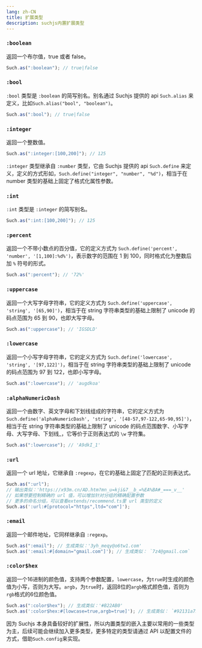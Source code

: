 ```yaml
---
lang: zh-CN
title: 扩展类型
description: suchjs内置扩展类型
---
```


### `:boolean`

返回一个布尔值，true 或者 false。

```javascript
Such.as(":boolean"); // true|false
```

### `:bool`

`:bool` 类型是 `:boolean` 的简写别名。别名通过 Suchjs 提供的 api `Such.alias` 来定义，比如`Such.alias("bool", "boolean")`。

```javascript
Such.as(":bool"); // true|false
```

### `:integer`

返回一个整数值。

```javascript
Such.as(":integer:[100,200]"); // 125
```

`:integer` 类型继承自 `:number` 类型，它由 Suchjs 提供的 api `Such.define` 来定义，定义的方式形如，`Such.define("integer", "number", "%d")`，相当于在 number 类型的基础上固定了格式化属性参数。

### `:int`

`:int` 类型是 `:integer` 的简写别名。

```javascript
Such.as(":int:[100,200]"); // 125
```

### `:percent`

返回一个不带小数点的百分值，它的定义方式为 `Such.define('percent', 'number', '[1,100]:%d%')`，表示数字的范围在 1 到 100，同时格式化为整数后加 `%` 符号的形式。

```javascript
Such.as(":percent"); // '72%'
```

### `:uppercase`

返回一个大写字母字符串，它的定义方式为 `Such.define('uppercase', 'string', '[65,90]')`，相当于在 string 字符串类型的基础上限制了 unicode 的码点范围为 65 到 90，也即大写字母。

```javascript
Such.as(":uppercase"); // 'IGSDLD'
```

### `:lowercase`

返回一个小写字母字符串，它的定义方式为 `Such.define('lowercase', 'string', '[97,122]')`，相当于在 string 字符串类型的基础上限制了 unicode 的码点范围为 97 到 122，也即小写字母。

```javascript
Such.as(":lowercase"); // 'augdkoa'
```

### `:alphaNumericDash`

返回一个由数字、英文字母和下划线组成的字符串，它的定义方式为 `Such.define('alphaNumericDash', 'string', '[48-57,97-122,65-90,95]')`，相当于在 string 字符串类型的基础上限制了 unicode 的码点范围数字、小写字母、大写字母、下划线\_，它等价于正则表达式的 `\w` 字符集。

```javascript
Such.as(":lowercase"); // 'A9dkI_1'
```

### `:url`

返回一个 url 地址，它继承自 `:regexp`，在它的基础上固定了匹配的正则表达式。

```javascript
Such.as(":url");
// 输出类似：'https://x93m.cn/AD.htm?mn_u=kji&7__b_=%EA%BA#_===_v__'
// 如果想要控制精确的 url 值，可以增加针对分组的精确配置参数
// 更多的命名分组，可以查看extends/recommend.ts里 url 类型的定义
Such.as(':url:#[protocol="https",ltd="com"]');
```

### `:email`

返回一个邮件地址，它同样继承自 `:regexp`。

```javascript
Such.as(":email"); // 生成类似：'3yh_meqy@o6tw1.com'
Such.as(':email:#[domain="gmail.com"]'); // 生成类似： `7z4@gmail.com`
```

### `:color$hex`

返回一个16进制的颜色值，支持两个参数配置，`lowercase`，为`true`时生成的颜色值为小写，否则为大写。`argb`，为`true`时，返回8位的`argb`格式颜色值，否则为`rgb`格式的6位颜色值。

```javascript
Such.as(":color$hex"); // 生成类似：'#B22AB0'
Such.as(':color$hex:#[lowcase=true,argb=true]'); // 生成类似： `#92131a73`
```

因为 Suchjs 本身具备较好的扩展性，所以内置类型的嵌入主要以常用的一些类型为主，后续可能会继续加入更多类型，更多特定的类型请通过 API 以配置文件的方式，借助`Such.config`来实现。

